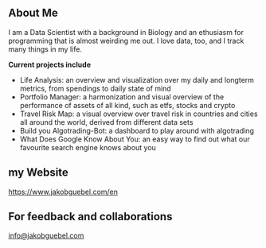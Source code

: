 ## About Me
I am a Data Scientist with a background in Biology and an ethusiasm for programming that is almost weirding me out. I love data, too, and I track many things in my life. 

**Current projects include**
- Life Analysis: an overview and visualization over my daily and longterm metrics, from spendings to daily state of mind
- Portfolio Manager: a harmonization and visual overview of the performance of assets of all kind, such as etfs, stocks and crypto
- Travel Risk Map: a visual overview over travel risk in countries and cities all around the world, derived from different data sets
- Build you Algotrading-Bot: a dashboard to play around with algotrading
- What Does Google Know About You: an easy way to find out what our favourite search engine knows about you

## my Website
https://www.jakobguebel.com/en

## For feedback and collaborations
info@jakobguebel.com
